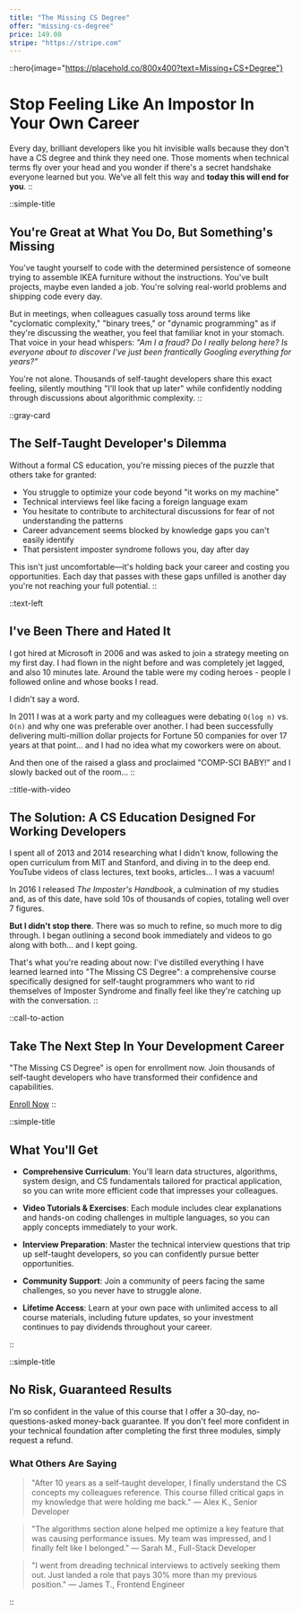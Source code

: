 ```yaml
---
title: "The Missing CS Degree"
offer: "missing-cs-degree"
price: 149.00
stripe: "https://stripe.com"
---
```


::hero{image="https://placehold.co/800x400?text=Missing+CS+Degree"}

# Stop Feeling Like An Impostor In Your Own Career

Every day, brilliant developers like you hit invisible walls because they don't have a CS degree and think they need one. Those moments when technical terms fly over your head and you wonder if there's a secret handshake everyone learned but you. We've all felt this way and **today this will end for you**.
::

::simple-title

## You're Great at What You Do, But Something's Missing

You've taught yourself to code with the determined persistence of someone trying to assemble IKEA furniture without the instructions. You've built projects, maybe even landed a job. You're solving real-world problems and shipping code every day.

But in meetings, when colleagues casually toss around terms like "cyclomatic complexity," "binary trees," or "dynamic programming" as if they're discussing the weather, you feel that familiar knot in your stomach. That voice in your head whispers: _"Am I a fraud? Do I really belong here? Is everyone about to discover I've just been frantically Googling everything for years?"_

You're not alone. Thousands of self-taught developers share this exact feeling, silently mouthing "I'll look that up later" while confidently nodding through discussions about algorithmic complexity.
::

::gray-card

## The Self-Taught Developer's Dilemma

Without a formal CS education, you're missing pieces of the puzzle that others take for granted:

- You struggle to optimize your code beyond "it works on my machine"
- Technical interviews feel like facing a foreign language exam
- You hesitate to contribute to architectural discussions for fear of not understanding the patterns
- Career advancement seems blocked by knowledge gaps you can't easily identify
- That persistent imposter syndrome follows you, day after day

This isn't just uncomfortable—it's holding back your career and costing you opportunities. Each day that passes with these gaps unfilled is another day you're not reaching your full potential.
::

::text-left

## I've Been There and Hated It

I got hired at Microsoft in 2006 and was asked to join a strategy meeting on my first day. I had flown in the night before and was completely jet lagged, and also 10 minutes late. Around the table were my coding heroes - people I followed online and whose books I read.

I didn't say a word.

In 2011 I was at a work party and my colleagues were debating `O(log n)` vs. `O(n)` and why one was preferable over another. I had been successfully delivering multi-million dollar projects for Fortune 50 companies for over 17 years at that point... and I had no idea what my coworkers were on about.

And then one of the raised a glass and proclaimed "COMP-SCI BABY!" and I slowly backed out of the room...
::

::title-with-video

## The Solution: A CS Education Designed For Working Developers

I spent all of 2013 and 2014 researching what I didn't know, following the open curriculum from MIT and Stanford, and diving in to the deep end. YouTube videos of class lectures, text books, articles... I was a vacuum!

In 2016 I released _The Imposter's Handbook_, a culmination of my studies and, as of this date, have sold 10s of thousands of copies, totaling well over 7 figures.

**But I didn't stop there**. There was so much to refine, so much more to dig through. I began outlining a second book immediately and videos to go along with both... and I kept going.

That's what you're reading about now: I've distilled everything I have learned learned into "The Missing CS Degree": a comprehensive course specifically designed for self-taught programmers who want to rid themselves of Imposter Syndrome and finally feel like they're catching up with the conversation.
::

::call-to-action

## Take The Next Step In Your Development Career

"The Missing CS Degree" is open for enrollment now. Join thousands of self-taught developers who have transformed their confidence and capabilities.

<a href="#pricing" class="cta-button">Enroll Now</a>
::

::simple-title

## What You'll Get

- **Comprehensive Curriculum**: You'll learn data structures, algorithms, system design, and CS fundamentals tailored for practical application, so you can write more efficient code that impresses your colleagues.

- **Video Tutorials & Exercises**: Each module includes clear explanations and hands-on coding challenges in multiple languages, so you can apply concepts immediately to your work.

- **Interview Preparation**: Master the technical interview questions that trip up self-taught developers, so you can confidently pursue better opportunities.

- **Community Support**: Join a community of peers facing the same challenges, so you never have to struggle alone.

- **Lifetime Access**: Learn at your own pace with unlimited access to all course materials, including future updates, so your investment continues to pay dividends throughout your career.

::

::simple-title

## No Risk, Guaranteed Results

I'm so confident in the value of this course that I offer a 30-day, no-questions-asked money-back guarantee. If you don't feel more confident in your technical foundation after completing the first three modules, simply request a refund.

### What Others Are Saying

> "After 10 years as a self-taught developer, I finally understand the CS concepts my colleagues reference. This course filled critical gaps in my knowledge that were holding me back." — Alex K., Senior Developer

> "The algorithms section alone helped me optimize a key feature that was causing performance issues. My team was impressed, and I finally felt like I belonged." — Sarah M., Full-Stack Developer

> "I went from dreading technical interviews to actively seeking them out. Just landed a role that pays 30% more than my previous position." — James T., Frontend Engineer

::
